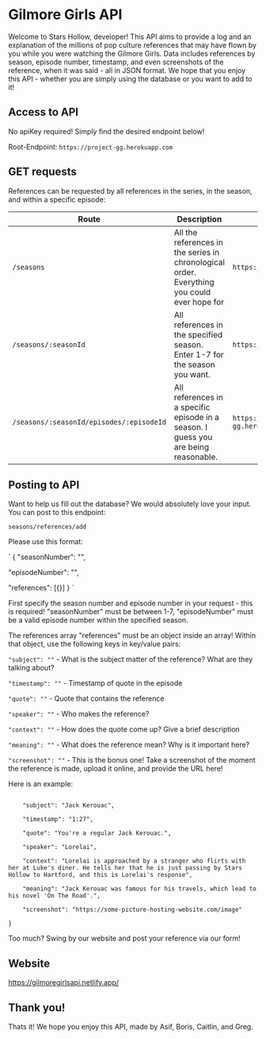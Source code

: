 # Gilmore Girls API

Welcome to Stars Hollow, developer! This API aims to provide a log and an explanation of the millions of pop culture references that may have flown by you while you were watching the Gilmore Girls. Data includes references by season, episode number, timestamp, and even screenshots of the reference, when it was said - all in JSON format. We hope that you enjoy this API - whether you are simply using the database or you want to add to it!

## Access to API

No apiKey required! Simply find the desired endpoint below!

Root-Endpoint: `https://project-gg.herokuapp.com`

## GET requests

References can be requested by all references in the series, in the season, and within a specific episode:

| Route                                    | Description                                                                                 | Example                                                 |
| ---------------------------------------- | ------------------------------------------------------------------------------------------- | ------------------------------------------------------- |
| `/seasons`                               | All the references in the series in chronological order. Everything you could ever hope for | `https://project-gg.herokuapp.com/`                     |
| `/seasons/:seasonId`                     | All references in the specified season. Enter 1-7 for the season you want.                  | `https://project-gg.herokuapp.com/3`                    |
| `/seasons/:seasonId/episodes/:episodeId` | All references in a specific episode in a season. I guess you are being reasonable.         | `https://project-gg.herokuapp.com/seasons/1/episodes/2` |

## Posting to API

Want to help us fill out the database? We would absolutely love your input. You can post to this endpoint:

`seasons/references/add`

Please use this format:

`
{
  "seasonNumber": "",

  "episodeNumber": "",

  "references": [{}]
}
`

First specify the season number and episode number in your request - this is required!
"seasonNumber" must be between 1-7, "episodeNumber" must be a valid episode number within the specified season.

The references array
"references" must be an object inside an array! Within that object, use the following keys in key/value pairs:

`"subject": ""` - What is the subject matter of the reference? What are they talking about?

`"timestamp": ""` - Timestamp of quote in the episode

`"quote": ""` - Quote that contains the reference

`"speaker": ""` - Who makes the reference?

`"context": ""` - How does the quote come up? Give a brief description

`"meaning": ""` - What does the reference mean? Why is it important here?

`"screenshot": ""` - This is the bonus one! Take a screenshot of the moment the reference is made, upload it online, and provide the URL here!

Here is an example:

```{

    "subject": "Jack Kerouac",

    "timestamp": "1:27",

    "quote": "You're a regular Jack Kerouac.",

    "speaker": "Lorelai",

    "context": "Lorelai is approached by a stranger who flirts with her at Luke's diner. He tells her that he is just passing by Stars Hollow to Hartford, and this is Lorelai's response",

    "meaning": "Jack Kerouac was famous for his travels, which lead to his novel 'On The Road'.",

    "screenshot": "https://some-picture-hosting-website.com/image"

}
```

Too much? Swing by our website and post your reference via our form!

## Website
https://gilmoregirlsapi.netlify.app/

## Thank you!

Thats it! We hope you enjoy this API, made by Asif, Boris, Caitlin, and Greg.
